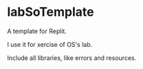 # labSoTemplate
A template for Replit.

I use it for xercise of OS's lab. 

Include all libraries, like errors and resources. 
